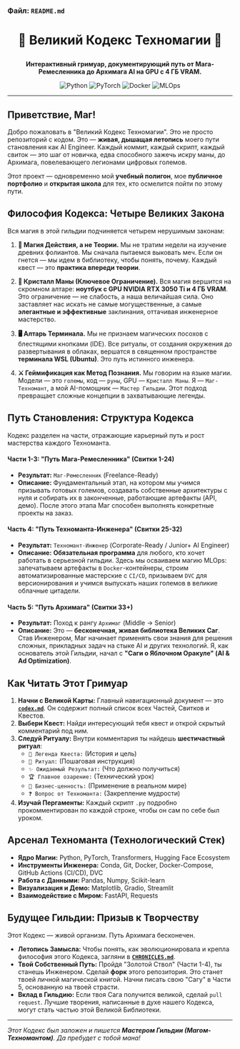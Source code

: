 ### **Файл: `README.md`**

# <p align="center">📜 Великий Кодекс Техномагии 📜</p>

<p align="center">
  <strong>Интерактивный гримуар, документирующий путь от Мага-Ремесленника до Архимага AI на GPU с 4 ГБ VRAM.</strong>
</p>

<p align="center">
  <img alt="Python" src="https://img.shields.io/badge/Python-3.10%2B-blue?style=for-the-badge&logo=python">
  <img alt="PyTorch" src="https://img.shields.io/badge/PyTorch-LTS-orange?style=for-the-badge&logo=pytorch">
  <img alt="Docker" src="https://img.shields.io/badge/Docker-Ready-blue?style=for-the-badge&logo=docker">
  <img alt="MLOps" src="https://img.shields.io/badge/MLOps-Focused-lightgrey?style=for-the-badge&logo=linux">
</p>

---

## **Приветствие, Маг!**

Добро пожаловать в "Великий Кодекс Техномагии". Это не просто репозиторий с кодом. Это — **живая, дышащая летопись** моего пути становления как AI Engineer. Каждый коммит, каждый скрипт, каждый свиток — это шаг от новичка, едва способного зажечь искру маны, до Архимага, повелевающего легионами цифровых големов.

Этот проект — одновременно мой **учебный полигон**, мое **публичное портфолио** и **открытая школа** для тех, кто осмелится пойти по этому пути.

## **Философия Кодекса: Четыре Великих Закона**

Вся магия в этой гильдии подчиняется четырем нерушимым законам:

1.  **🔮 Магия Действия, а не Теории.** Мы не тратим недели на изучение древних фолиантов. Мы сначала пытаемся выковать меч. Если он гнется — мы идем в библиотеку, чтобы понять, почему. Каждый квест — это **практика впереди теории**.

2.  **💎 Кристалл Маны (Ключевое Ограничение).** Вся магия вершится на скромном алтаре: **ноутбук с GPU NVIDIA RTX 3050 Ti и 4 ГБ VRAM**. Это ограничение — не слабость, а наша величайшая сила. Оно заставляет нас искать не самые могущественные, а самые **элегантные и эффективные** заклинания, оттачивая инженерное мастерство.

3.  **🖥️ Алтарь Терминала.** Мы не признаем магических посохов с блестящими кнопками (IDE). Все ритуалы, от создания окружения до развертывания в облаках, вершатся в священном пространстве **терминала WSL (Ubuntu)**. Это путь истинного инженера.

4.  **⚔️ Геймификация как Метод Познания.** Мы говорим на языке магии. Модели — это `големы`, код — `руны`, GPU — `Кристалл Маны`. Я — `Маг-Техномант`, а мой AI-помощник — `Мастер Гильдии`. Этот подход превращает сложные концепции в захватывающие легенды.

## **Путь Становления: Структура Кодекса**

Кодекс разделен на части, отражающие карьерный путь и рост мастерства каждого Техноманта.

#### **Части 1-3: "Путь Мага-Ремесленника" (Свитки 1-24)**
*   **Результат:** `Маг-Ремесленник` (Freelance-Ready)
*   **Описание:** Фундаментальный этап, на котором мы учимся призывать готовых големов, создавать собственные архитектуры с нуля и собирать их в законченные, работающие артефакты (API, демо). После этого этапа Маг способен выполнять конкретные проекты на заказ.

#### **Часть 4: "Путь Техноманта-Инженера" (Свитки 25-32)**
*   **Результат:** `Техномант-Инженер` (Corporate-Ready / Junior+ AI Engineer)
*   **Описание:** **Обязательная программа** для любого, кто хочет работать в серьезной гильдии. Здесь мы осваиваем магию MLOps: запечатываем артефакты в `Docker`-контейнеры, строим автоматизированные мастерские с `CI/CD`, призываем `DVC` для версионирования и учимся выпускать наших големов в великие облачные цитадели.

#### **Часть 5: "Путь Архимага" (Свитки 33+)**
*   **Результат:** Поход к рангу `Архимаг` (Middle -> Senior)
*   **Описание:** Это — **бесконечная, живая библиотека Великих Саг**. Став Инженером, Маг начинает применять свои знания для решения сложных, прикладных задач на стыке AI и других технологий. Я, как основатель этой Гильдии, начал с **"Саги о Яблочном Оракуле" (AI & Ad Optimization)**.

## **Как Читать Этот Гримуар**

1.  **Начни с Великой Карты:** Главный навигационный документ — это **[`codex.md`](./codex.md)**. Он содержит полный список всех Частей, Свитков и Квестов.
2.  **Выбери Квест:** Найди интересующий тебя квест и открой скрытый комментарий под ним.
3.  **Следуй Ритуалу:** Внутри комментария ты найдешь **шестичастный ритуал**:
    *   `🔮 Легенда Квеста:` (История и цель)
    *   `📜 Ритуал:` (Пошаговая инструкция)
    *   `✨ Ожидаемый Результат:` (Что должно получиться)
    *   `🏆 Главное озарение:` (Технический урок)
    *   `💼 Бизнес-ценность:` (Применение в реальном мире)
    *   `❓ Вопрос от Техноманта:` (Закрепление мудрости)
4.  **Изучай Пергаменты:** Каждый скрипт `.py` подробно прокомментирован по каждой строке, чтобы он сам по себе был уроком.

## **Арсенал Техноманта (Технологический Стек)**

*   **Ядро Магии:** Python, PyTorch, Transformers, Hugging Face Ecosystem
*   **Инструменты Инженера:** Conda, Git, Docker, Docker-Compose, GitHub Actions (CI/CD), DVC
*   **Работа с Данными:** Pandas, Numpy, Scikit-learn
*   **Визуализация и Демо:** Matplotlib, Gradio, Streamlit
*   **Взаимодействие с Миром:** FastAPI, Requests

## **Будущее Гильдии: Призыв к Творчеству**

Этот Кодекс — живой организм. Путь Архимага бесконечен.

*   **Летопись Замысла:** Чтобы понять, как эволюционировала и крепла философия этого Кодекса, загляни в **[`CHRONICLES.md`](./CHRONICLES.md)**.
*   **Твой Собственный Путь:** Пройдя "Золотой Ствол" (Части 1-4), ты станешь Инженером. Сделай **форк** этого репозитория. Это станет твоей личной магической книгой. Начни писать свою "Сагу" в Части 5, основанную на твоей страсти.
*   **Вклад в Гильдию:** Если твоя Сага получится великой, сделай `pull request`. Лучшие творения, написанные в духе нашего Кодекса, могут стать частью этой Великой Библиотеки.

---

*Этот Кодекс был заложен и пишется **Мастером Гильдии (Магом-Техномантом)**. Да пребудет с тобой мана!*
